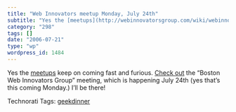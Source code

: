 ```yaml
---
title: "Web Innovators meetup Monday, July 24th"
subtitle: "Yes the [meetups](http://webinnovatorsgroup.com/wiki/webinno7) keep on coming fast and furious. [Che..."
category: "298"
tags: []
date: "2006-07-21"
type: "wp"
wordpress_id: 1484
---
```

Yes the [meetups](http://webinnovatorsgroup.com/wiki/webinno7) keep on coming fast and furious. [Check out](http://webinnovatorsgroup.com/wiki/webinno7) the “Boston Web Innovators Group” meeting, which is happening July 24th (yes that’s this coming Monday.) I’ll be there!

Technorati Tags: [geekdinner](http://www.technorati.com/tag/geekdinner)